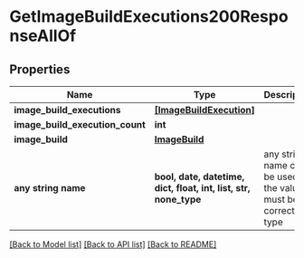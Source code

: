 # GetImageBuildExecutions200ResponseAllOf


## Properties
Name | Type | Description | Notes
------------ | ------------- | ------------- | -------------
**image_build_executions** | [**[ImageBuildExecution]**](ImageBuildExecution.md) |  | [optional] 
**image_build_execution_count** | **int** |  | [optional] 
**image_build** | [**ImageBuild**](ImageBuild.md) |  | [optional] 
**any string name** | **bool, date, datetime, dict, float, int, list, str, none_type** | any string name can be used but the value must be the correct type | [optional]

[[Back to Model list]](../README.md#documentation-for-models) [[Back to API list]](../README.md#documentation-for-api-endpoints) [[Back to README]](../README.md)


